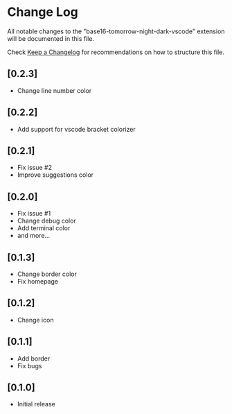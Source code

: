 # Change Log

All notable changes to the "base16-tomorrow-night-dark-vscode" extension will be documented in this file.

Check [Keep a Changelog](http://keepachangelog.com/) for recommendations on how to structure this file.

## [0.2.3]

- Change line number color


## [0.2.2]

- Add support for vscode bracket colorizer

## [0.2.1]

- Fix issue #2
- Improve suggestions color

## [0.2.0]

- Fix issue #1
- Change debug color
- Add terminal color
- and more...

## [0.1.3]

- Change border color
- Fix homepage

## [0.1.2]

- Change icon

## [0.1.1]

- Add border
- Fix bugs

## [0.1.0]

- Initial release
